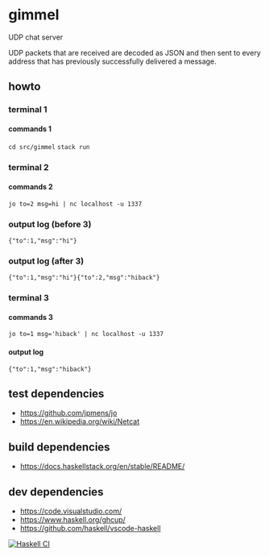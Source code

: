 # gimmel

UDP chat server

UDP packets that are received are decoded as JSON and then sent to every address that has
previously successfully delivered a message.

## howto

### terminal 1

#### commands 1

`cd src/gimmel`
`stack run`

### terminal 2

#### commands 2

`jo to=2 msg=hi | nc localhost -u 1337`

### output log (before 3)

`{"to":1,"msg":"hi"}`

### output log (after 3)

`{"to":1,"msg":"hi"}{"to":2,"msg":"hiback"}`

### terminal 3

#### commands 3

`jo to=1 msg='hiback' | nc localhost -u 1337`

#### output log

`{"to":1,"msg":"hiback"}`

## test dependencies

* <https://github.com/jpmens/jo>
* <https://en.wikipedia.org/wiki/Netcat>

## build dependencies

* <https://docs.haskellstack.org/en/stable/README/>

## dev dependencies

* <https://code.visualstudio.com/>
* <https://www.haskell.org/ghcup/>
* <https://github.com/haskell/vscode-haskell>

[![Haskell CI](https://github.com/maxdeliso/gimmel/actions/workflows/haskell.yml/badge.svg)](https://github.com/maxdeliso/gimmel/actions/workflows/haskell.yml)

